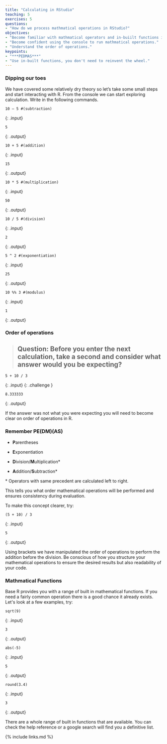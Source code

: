 ```yaml
---
title: "Calculating in RStudio"
teaching: 5
exercises: 5
questions:
- "How do we process mathmatical operations in RStudio?"
objectives:
- "Become familiar with mathmatical operators and in-buiilt functions in RStudio."
- "Become confident using the console to run mathmatical operations."
- "Understand the order of operations."
keypoints:
- "***PEDMAS***"
- "Use in-built functions, you don't need to reinvent the wheel."
---
```


### Dipping our toes
We have covered some relatively dry theory so let’s take some small steps and start interacting with R. From the console we can start exploring calculation. Write in the following commands.

```
10 – 5 #(subtraction) 
```
{: .input}

```
5
```
{: .output}



```
10 + 5 #(addition) 
```
{: .input}

```
15
```
{: .output}



```
10 * 5 #(multiplication) 
```
{: .input}
```
50
```
{: .output}



```
10 / 5 #(division) 
```
{: .input}

```
2
```
{: .output}



```
5 ^ 2 #(exponentiation) 
```
{: .input}
```
25
```
{: .output}



```
10 %% 3 #(modulus)  
```
{: .input}
```
1
```
{: .output}


### Order of operations

> ## Question: Before you enter the next calculation, take a second and consider what answer would you be expecting?
```
5 + 10 / 3 
```
{: .input}
{: .challenge }


```
8.333333
```
{: .output}


If the answer was not what you were expecting you will need to become clear on order of operations in R. 

 
### Remember **PE(DM)(AS)** 

* **P**arentheses 

* **E**xponentiation 

* **D**ivision/**M**ultiplication\*  

* **A**ddition/**S**ubtraction\*  

\* Operators with same precedent are calculated left to right. 

 
This tells you what order mathematical operations will be performed and ensures consistency during evaluation.  

To make this concept clearer, try: 

```
(5 + 10) / 3 
```
{: .input}

```
5
```
{: .output}

Using brackets we have manipulated the order of operations to perform the addition before the division. Be conscious of how you structure your mathematical operations to ensure the desired results but also readability of your code. 

### Mathmatical Functions

Base R provides you with a range of built in mathematical functions. If you need a fairly common operation there is a good chance it already exists. Let's look at a few examples, try:

```
sqrt(9) 
```
{: .input}
```
3
```
{: .output}

```
abs(-5) 
```
{: .input}
```
5
```
{: .output}

```
round(3.4) 
```
{: .input}
```
3
```
{: .output}


There are a whole range of built in functions that are available. You can check the help reference or a google search will find you a definitive list.


{% include links.md %}
